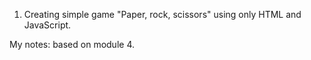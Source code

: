 1. Creating simple game "Paper, rock, scissors" using only HTML and JavaScript.

My notes: based on module 4.
